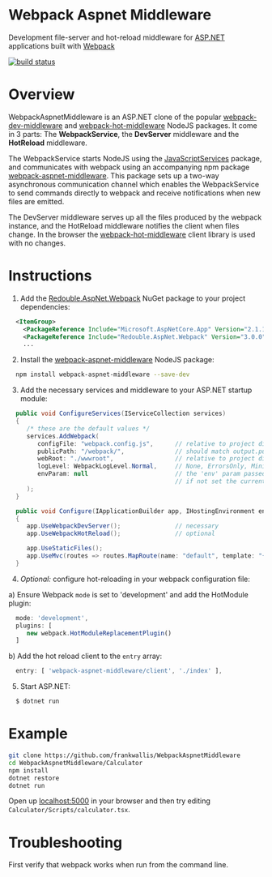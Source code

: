 # Webpack Aspnet Middleware

Development file-server and hot-reload middleware for [ASP.NET](https://github.com/aspnet) applications built with [Webpack](https://github.com/webpack/webpack)

[![build status](https://secure.travis-ci.org/frankwallis/WebpackAspnetMiddleware.png?branch=master)](http://travis-ci.org/frankwallis/WebpackAspnetMiddleware)

# Overview

WebpackAspnetMiddleware is an ASP.NET clone of the popular [webpack-dev-middleware](https://github.com/webpack/webpack-dev-middleware) and [webpack-hot-middleware](https://github.com/glenjamin/webpack-hot-middleware) NodeJS packages. It come in 3 parts: The **WebpackService**, the **DevServer** middleware and the **HotReload** middleware.

The WebpackService starts NodeJS using the [JavaScriptServices](https://github.com/aspnet/JavaScriptServices) package, and communicates with webpack using an accompanying npm package [webpack-aspnet-middleware](https://www.npmjs.com/package/webpack-aspnet-middleware). This package sets up a two-way asynchronous communication channel which enables the WebpackService to send commands directly to webpack and receive notifications when new files are emitted.

The DevServer middleware serves up all the files produced by the webpack instance, and the HotReload middleware notifies the client when files change. In the browser the [webpack-hot-middleware](https://github.com/glenjamin/webpack-hot-middleware) client library is used with no changes.


# Instructions
1) Add the [Redouble.AspNet.Webpack](https://www.nuget.org/packages/Redouble.Aspnet.Webpack/) NuGet package to your project dependencies:
```xml
  <ItemGroup>
    <PackageReference Include="Microsoft.AspNetCore.App" Version="2.1.1" />
    <PackageReference Include="Redouble.AspNet.Webpack" Version="3.0.0" />
    ...
```

2) Install the [webpack-aspnet-middleware](https://www.npmjs.com/package/webpack-aspnet-middleware) NodeJS package:
```sh
  npm install webpack-aspnet-middleware --save-dev
```

3) Add the necessary services and middleware to your ASP.NET startup module:
```cs
  public void ConfigureServices(IServiceCollection services)
  {    
     /* these are the default values */   
     services.AddWebpack(
        configFile: "webpack.config.js",      // relative to project directory
        publicPath: "/webpack/",              // should match output.publicPath in your webpack config
        webRoot: "./wwwroot",                 // relative to project directory
        logLevel: WebpackLogLevel.Normal,     // None, ErrorsOnly, Minimal, Normal or Verbose
        envParam: null                        // the 'env' param passed to webpack.config.js,
                                              // if not set the current environment name is passed
     );       
  }

  public void Configure(IApplicationBuilder app, IHostingEnvironment env, ILoggerFactory loggerFactory)
  {
     app.UseWebpackDevServer();               // necessary
     app.UseWebpackHotReload();               // optional

     app.UseStaticFiles();
     app.UseMvc(routes => routes.MapRoute(name: "default", template: "{controller=Home}/{action=Index}/{id?}"));
  }
```

4) *Optional:* configure hot-reloading in your webpack configuration file:

a) Ensure Webpack ```mode``` is set to 'development' and add the HotModule plugin:
```js
  mode: 'development',
  plugins: [
     new webpack.HotModuleReplacementPlugin()
  ]
```
b) Add the hot reload client to the ```entry``` array:
```js
  entry: [ 'webpack-aspnet-middleware/client', './index' ],
```
5) Start ASP.NET:
```sh
  $ dotnet run
```

# Example

```sh
git clone https://github.com/frankwallis/WebpackAspnetMiddleware
cd WebpackAspnetMiddleware/Calculator
npm install
dotnet restore
dotnet run
```
Open up [localhost:5000](http://localhost:5000) in your browser and then try editing ```Calculator/Scripts/calculator.tsx```.

# Troubleshooting

First verify that webpack works when run from the command line.
